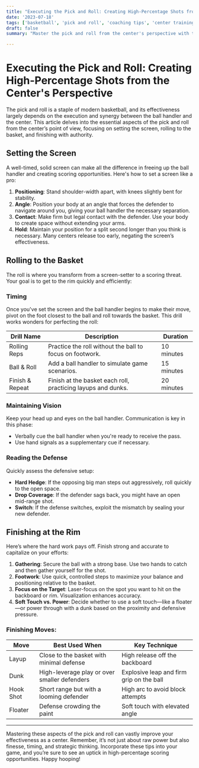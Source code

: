 ```yaml
---
title: "Executing the Pick and Roll: Creating High-Percentage Shots from the Center's Perspective"
date: '2023-07-18'
tags: ['basketball', 'pick and roll', 'coaching tips', 'center training', 'offensive strategies', 'NBA', 'high school basketball', 'skill development', 'player wisdom']
draft: false
summary: "Master the pick and roll from the center's perspective with this comprehensive guide. Learn to set effective screens, roll efficiently, and finish strong at the rim to create high-percentage scoring opportunities."

---
```


# Executing the Pick and Roll: Creating High-Percentage Shots from the Center's Perspective

The pick and roll is a staple of modern basketball, and its effectiveness largely depends on the execution and synergy between the ball handler and the center. This article delves into the essential aspects of the pick and roll from the center’s point of view, focusing on setting the screen, rolling to the basket, and finishing with authority.

## Setting the Screen

A well-timed, solid screen can make all the difference in freeing up the ball handler and creating scoring opportunities. Here's how to set a screen like a pro:

1. **Positioning**: Stand shoulder-width apart, with knees slightly bent for stability.
2. **Angle**: Position your body at an angle that forces the defender to navigate around you, giving your ball handler the necessary separation.
3. **Contact**: Make firm but legal contact with the defender. Use your body to create space without extending your arms.
4. **Hold**: Maintain your position for a split second longer than you think is necessary. Many centers release too early, negating the screen’s effectiveness.

## Rolling to the Basket

The roll is where you transform from a screen-setter to a scoring threat. Your goal is to get to the rim quickly and efficiently:

### Timing
Once you've set the screen and the ball handler begins to make their move, pivot on the foot closest to the ball and roll towards the basket. This drill works wonders for perfecting the roll:

| Drill Name          | Description                     | Duration      |
|---------------------|---------------------------------|---------------|
| Rolling Reps        | Practice the roll without the ball to focus on footwork.  | 10 minutes     |
| Ball & Roll         | Add a ball handler to simulate game scenarios.  | 15 minutes     |
| Finish & Repeat     | Finish at the basket each roll, practicing layups and dunks. | 20 minutes     |

### Maintaining Vision
Keep your head up and eyes on the ball handler. Communication is key in this phase:
- Verbally cue the ball handler when you're ready to receive the pass.
- Use hand signals as a supplementary cue if necessary.

### Reading the Defense
Quickly assess the defensive setup:
- **Hard Hedge**: If the opposing big man steps out aggressively, roll quickly to the open space.
- **Drop Coverage**: If the defender sags back, you might have an open mid-range shot.
- **Switch**: If the defense switches, exploit the mismatch by sealing your new defender.

## Finishing at the Rim

Here’s where the hard work pays off. Finish strong and accurate to capitalize on your efforts:

1. **Gathering**: Secure the ball with a strong base. Use two hands to catch and then gather yourself for the shot.
2. **Footwork**: Use quick, controlled steps to maximize your balance and positioning relative to the basket.
3. **Focus on the Target**: Laser-focus on the spot you want to hit on the backboard or rim. Visualization enhances accuracy.
4. **Soft Touch vs. Power**: Decide whether to use a soft touch—like a floater—or power through with a dunk based on the proximity and defensive pressure.

### Finishing Moves:

| Move                | Best Used When                         | Key Technique                    |
|---------------------|----------------------------------------|----------------------------------|
| Layup               | Close to the basket with minimal defense | High release off the backboard    |
| Dunk                | High-leverage play or over smaller defenders  | Explosive leap and firm grip on the ball |
| Hook Shot           | Short range but with a looming defender | High arc to avoid block attempts  |
| Floater             | Defense crowding the paint              | Soft touch with elevated angle    |

---

Mastering these aspects of the pick and roll can vastly improve your effectiveness as a center. Remember, it’s not just about raw power but also finesse, timing, and strategic thinking. Incorporate these tips into your game, and you’re sure to see an uptick in high-percentage scoring opportunities. Happy hooping!